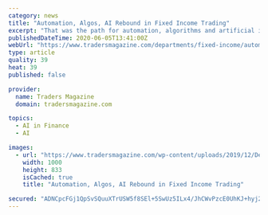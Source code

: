 ```yaml
---
category: news
title: "Automation, Algos, AI Rebound in Fixed Income Trading"
excerpt: "That was the path for automation, algorithms and artificial intelligence applications in fixed income trading over the past few months. Extreme volatility in March amid the unprecedented COVID-19 pandemic prompted some traders to back off newer,"
publishedDateTime: 2020-06-05T13:41:00Z
webUrl: "https://www.tradersmagazine.com/departments/fixed-income/automation-algos-ai-rebound-in-fixed-income-trading/"
type: article
quality: 39
heat: 39
published: false

provider:
  name: Traders Magazine
  domain: tradersmagazine.com

topics:
  - AI in Finance
  - AI

images:
  - url: "https://www.tradersmagazine.com/wp-content/uploads/2019/12/Depositphotos_95137986_s-2019.jpg"
    width: 1000
    height: 833
    isCached: true
    title: "Automation, Algos, AI Rebound in Fixed Income Trading"

secured: "ADNCpcFGj1QpSvSQuuXTrUSW5f8SEl+5SwUz5ILx4/JhCWvPzcE0UhKJ+hyj2NKBjcm3867TJCOb/XSIMJqNXKgdO7f09aZbsCsHeoOZ99K04/YUaWJ8S+RWCOhIoOMvNohPJnkn3Hl0hURVWERszT/uqGMV17nFusLWSeouahFMCvm5aGJuNPxgnUfvF1Q9U0ZadsEb46Q5O7qeBQnKBPFq3mnrvDf/7g4AN2+ixf8n9nubPK4gTZ6V1bqMv42qIQhCWSXnBVNK5mVugefFMuG65hj1KEGiAwdOplvIu3mcFSen3J9bnpCd+c0MCYJmUhSLUCaOB5X5hwJQS+Rccz/Af7oT3GJUw2mM5Yq1Bk6DY4a8o5MDrrSDvtrXeTfhZwalNU6S3GGj5lamHHe9kSM9AVF4NA0z5Eq4jcOC8Q3Oyht2KKVk8BU6cKbuKorsK51OWuvVlFVNeWT8qjaR5xR/G3xCJ4cnPxZuxiRex9k=;qba11Iz9w88TlLWA5uu7kQ=="
---
```


